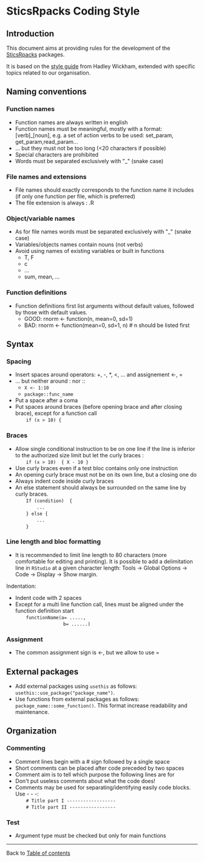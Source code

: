 # SticsRpacks Coding Style


## Introduction

This document aims at providing rules for the development of the [SticsRpacks](https://github.com/SticsRPacks) packages.

It is based on the [style guide](http://adv-r.had.co.nz/Style.html) from Hadley Wickham, extended with specific topics related to our organisation.


## Naming conventions

### Function names
*	Function names are always written in english
*	Function names must be meaningful, mostly with a format: [verb]_[noun], e.g. a set of action verbs to be used: set_param, get_param,read_param...
*	... but they must not be too long (<20 characters if possible)
*	Special characters are prohibited
*	Words must be separated exclusively with "_" (snake case)

### File names and extensions

*	File names should exactly corresponds to the function name it includes (if only one function per file, which is preferred)
*	The file extension is always : .R

### Object/variable names
*	As for file names words must be separated exclusively with "_" (snake case)
*   Variables/objects names contain nouns (not verbs)
*	Avoid using names of existing variables or built in functions
    +	T, F
    +	c
    +	...
    +	sum, mean, ...

###	Function definitions
*   Function definitions first list arguments without default values, followed by those with default values.
    + GOOD: rnorm <- function(n, mean=0, sd=1)
	+ BAD: rnorm <- function(mean=0, sd=1, n)           # n should be listed first

	
## Syntax

### Spacing
*	Insert spaces around operators: +, -, \*, <, ... and assignement <-, =
*	... but neither around : nor ::  
    + `X <- 1:10`
    +	`package::func_name`
*	Put a space after a coma
*	Put spaces around braces (before opening brace and after closing brace), except for a function call  
    &emsp;&emsp;`if (x > 10) {`

### Braces
*	Allow single conditional instruction to be on one line if the line is inferior to the authorized size limit but let the curly braces :  
  &emsp;&emsp;`if (x > 10)  { X - 10 }`
*	Use curly braces even if a test bloc contains only one instruction
*	An opening curly brace must not be on its own line, but a closing one do
*	Always indent code inside curly braces
*	An else statement should always be surrounded on the same line by curly braces.  
    &emsp;&emsp;`If (condition)  {`  
    &emsp;&emsp;&emsp;&emsp;`...`  
    &emsp;&emsp;`} else {`  
    &emsp;&emsp;&emsp;&emsp;`...`  
    &emsp;&emsp;`}`

### Line length and bloc formatting
*	It is recommended to limit line length to 80 characters (more comfortable for editing and printing). It is possible to add a delimitation line in `RStudio` at a given
character length: Tools -> Global Options -> Code -> Display -> Show margin.

Indentation:  
*	Indent code with 2 spaces
*	Except for a multi line function call, lines must be aligned under the function definition start  
    &emsp;&emsp;`functionName(a= .....,`  
    &emsp;&emsp;&emsp;&emsp;&emsp;&emsp;&emsp;&emsp;&emsp;`b= ......)`

### Assignment
*	The common assignment sign is <-, but we allow to use =

## External packages

* Add external packages using `usethis` as follows: `usethis::use_package("package_name")`.     
* Use functions from external packages as follows: `package_name::some_function()`. This format increase readability and maintenance.  

## Organization

### Commenting
*	Comment lines begin with a # sign followed by a single space
*	Short comments can be placed after code preceded by two spaces
*	Comment aim is to tell which purpose the following lines are for
*	Don't put useless comments about what the code does!
*	Comments may be used for separating/identifying easily code blocks. Use - - -:  
    &emsp;&emsp;`# Title part I ------------------`  
    &emsp;&emsp;`# Title part II -----------------`

### Test
*	Argument type must be checked but only for main functions


---------------  
Back to [Table of contents](README.md)
